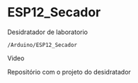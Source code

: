 # ESP12_Secador
 Desidratador de laboratorio

`/Arduino/ESP12_Secador`

Video

Repositório com o projeto do desidratador

